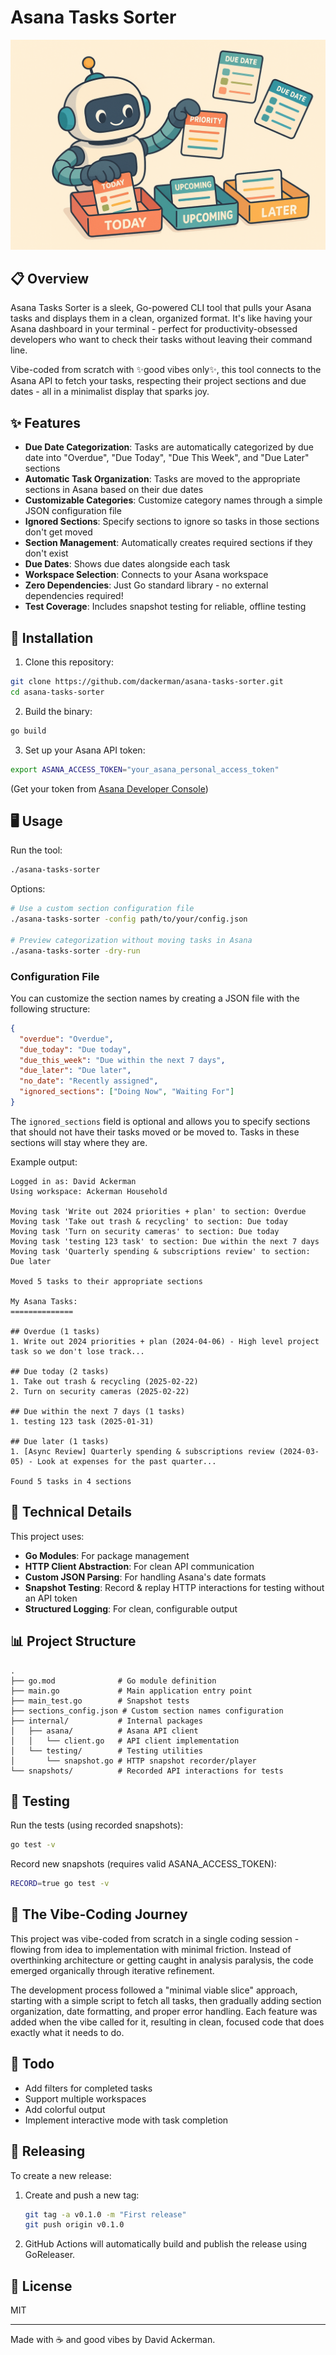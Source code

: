 # Asana Tasks Sorter

![Cute Mascot](assets/robot.png)

## 📋 Overview

Asana Tasks Sorter is a sleek, Go-powered CLI tool that pulls your Asana tasks and displays them in a clean, organized format. It's like having your Asana dashboard in your terminal - perfect for productivity-obsessed developers who want to check their tasks without leaving their command line.

Vibe-coded from scratch with ✨good vibes only✨, this tool connects to the Asana API to fetch your tasks, respecting their project sections and due dates - all in a minimalist display that sparks joy.

## ✨ Features

- **Due Date Categorization**: Tasks are automatically categorized by due date into "Overdue", "Due Today", "Due This Week", and "Due Later" sections
- **Automatic Task Organization**: Tasks are moved to the appropriate sections in Asana based on their due dates
- **Customizable Categories**: Customize category names through a simple JSON configuration file
- **Ignored Sections**: Specify sections to ignore so tasks in those sections don't get moved
- **Section Management**: Automatically creates required sections if they don't exist
- **Due Dates**: Shows due dates alongside each task
- **Workspace Selection**: Connects to your Asana workspace
- **Zero Dependencies**: Just Go standard library - no external dependencies required!
- **Test Coverage**: Includes snapshot testing for reliable, offline testing

## 🚀 Installation

1. Clone this repository:
```bash
git clone https://github.com/dackerman/asana-tasks-sorter.git
cd asana-tasks-sorter
```

2. Build the binary:
```bash
go build
```

3. Set up your Asana API token:
```bash
export ASANA_ACCESS_TOKEN="your_asana_personal_access_token"
```
   (Get your token from [Asana Developer Console](https://app.asana.com/0/developer-console))

## 🖥️ Usage

Run the tool:

```bash
./asana-tasks-sorter
```

Options:

```bash
# Use a custom section configuration file
./asana-tasks-sorter -config path/to/your/config.json

# Preview categorization without moving tasks in Asana
./asana-tasks-sorter -dry-run
```

### Configuration File

You can customize the section names by creating a JSON file with the following structure:

```json
{
  "overdue": "Overdue",
  "due_today": "Due today",
  "due_this_week": "Due within the next 7 days",
  "due_later": "Due later",
  "no_date": "Recently assigned",
  "ignored_sections": ["Doing Now", "Waiting For"]
}
```

The `ignored_sections` field is optional and allows you to specify sections that should not have their tasks moved or be moved to. Tasks in these sections will stay where they are.

Example output:

```
Logged in as: David Ackerman
Using workspace: Ackerman Household

Moving task 'Write out 2024 priorities + plan' to section: Overdue
Moving task 'Take out trash & recycling' to section: Due today
Moving task 'Turn on security cameras' to section: Due today
Moving task 'testing 123 task' to section: Due within the next 7 days
Moving task 'Quarterly spending & subscriptions review' to section: Due later

Moved 5 tasks to their appropriate sections

My Asana Tasks:
==============

## Overdue (1 tasks)
1. Write out 2024 priorities + plan (2024-04-06) - High level project task so we don't lose track...

## Due today (2 tasks)
1. Take out trash & recycling (2025-02-22)
2. Turn on security cameras (2025-02-22)

## Due within the next 7 days (1 tasks)
1. testing 123 task (2025-01-31)

## Due later (1 tasks)
1. [Async Review] Quarterly spending & subscriptions review (2024-03-05) - Look at expenses for the past quarter...

Found 5 tasks in 4 sections
```

## 🧰 Technical Details

This project uses:

- **Go Modules**: For package management
- **HTTP Client Abstraction**: For clean API communication
- **Custom JSON Parsing**: For handling Asana's date formats
- **Snapshot Testing**: Record & replay HTTP interactions for testing without an API token
- **Structured Logging**: For clean, configurable output

## 📊 Project Structure

```
.
├── go.mod              # Go module definition
├── main.go             # Main application entry point
├── main_test.go        # Snapshot tests
├── sections_config.json # Custom section names configuration
├── internal/           # Internal packages
│   ├── asana/          # Asana API client
│   │   └── client.go   # API client implementation
│   └── testing/        # Testing utilities
│       └── snapshot.go # HTTP snapshot recorder/player
└── snapshots/          # Recorded API interactions for tests
```

## 🧪 Testing

Run the tests (using recorded snapshots):

```bash
go test -v
```

Record new snapshots (requires valid ASANA_ACCESS_TOKEN):

```bash
RECORD=true go test -v
```

## 🔮 The Vibe-Coding Journey

This project was vibe-coded from scratch in a single coding session - flowing from idea to implementation with minimal friction. Instead of overthinking architecture or getting caught in analysis paralysis, the code emerged organically through iterative refinement.

The development process followed a "minimal viable slice" approach, starting with a simple script to fetch all tasks, then gradually adding section organization, date formatting, and proper error handling. Each feature was added when the vibe called for it, resulting in clean, focused code that does exactly what it needs to do.

## 📝 Todo

- Add filters for completed tasks
- Support multiple workspaces
- Add colorful output
- Implement interactive mode with task completion

## 🚢 Releasing

To create a new release:

1. Create and push a new tag:
   ```bash
   git tag -a v0.1.0 -m "First release"
   git push origin v0.1.0
   ```

2. GitHub Actions will automatically build and publish the release using GoReleaser.

## 📄 License

MIT

---

Made with ☕ and good vibes by David Ackerman.